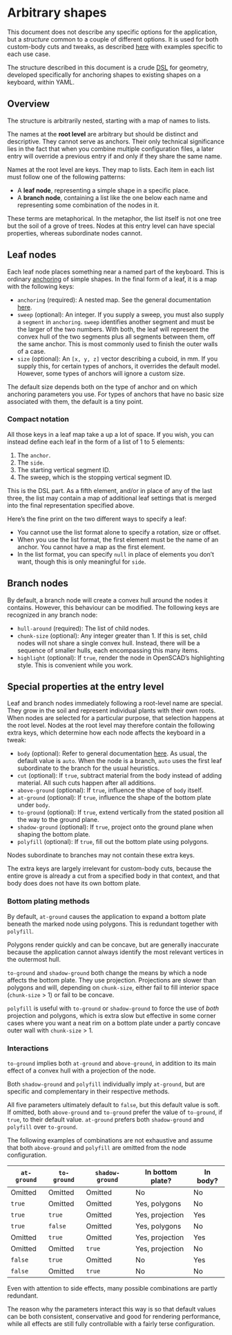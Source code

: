 # Arbitrary shapes

This document does not describe any specific options for the application, but a
*structure* common to a couple of different options. It is used for both
custom-body cuts and tweaks, as described [here](options-main.md) with
examples specific to each use case.

The structure described in this document is a crude
[DSL](https://en.wikipedia.org/wiki/Domain-specific_language) for geometry,
developed specifically for anchoring shapes to existing shapes on a keyboard,
within YAML.

## Overview

The structure is arbitrarily nested, starting with a map of names to lists.

The names at the **root level** are arbitrary but should be distinct and
descriptive. They cannot serve as anchors. Their only technical significance
lies in the fact that when you combine multiple configuration files, a later
entry will override a previous entry if and only if they share the same name.

Names at the root level are keys. They map to lists. Each item in each list
must follow one of the following patterns:

- A **leaf node**, representing a simple shape in a specific place.
- A **branch node**, containing a list like the one below each name and
  representing some combination of the nodes in it.

These terms are metaphorical. In the metaphor, the list itself is not one tree
but the soil of a grove of trees. Nodes at this entry level can have special
properties, whereas subordinate nodes cannot.

## Leaf nodes

Each leaf node places something near a named part of the keyboard. This is
ordinary [anchoring](configuration.md) of simple shapes. In the final form of
a leaf, it is a map with the following keys:

- `anchoring` (required): A nested map. See the general documentation
  [here](configuration.md).
- `sweep` (optional): An integer. If you supply a sweep, you must also supply a
  `segment` in `anchoring`. `sweep` identifies another segment and must be the
  larger of the two numbers. With both, the leaf will represent the convex
  hull of the two segments plus all segments between them, off the same anchor.
  This is most commonly used to finish the outer walls of a case.
- `size` (optional): An `[x, y, z]` vector describing a cuboid, in mm. If you
  supply this, for certain types of anchors, it overrides the default model.
  However, some types of anchors will ignore a custom size.

The default size depends both on the type of anchor and on which anchoring
parameters you use.  For types of anchors that have no basic size associated
with them, the default is a tiny point.

### Compact notation

All those keys in a leaf map take a up a lot of space. If you wish, you can
instead define each leaf in the form of a list of 1 to 5 elements:

1. The `anchor`.
2. The `side`.
3. The starting vertical segment ID.
4. The sweep, which is the stopping vertical segment ID.

This is the DSL part. As a fifth element, and/or in place of any of the last
three, the list may contain a map of additional leaf settings that is merged
into the final representation specified above.

Here’s the fine print on the two different ways to specify a leaf:

- You cannot use the list format alone to specify a rotation, size or offset.
- When you use the list format, the first element must be the name of an
  anchor. You cannot have a map as the first element.
- In the list format, you can specify `null` in place of elements you don’t
  want, though this is only meaningful for `side`.

## Branch nodes

By default, a branch node will create a convex hull around the nodes it
contains. However, this behaviour can be modified. The following keys are
recognized in any branch node:

- `hull-around` (required): The list of child nodes.
- `chunk-size` (optional): Any integer greater than 1. If this is set, child
  nodes will not share a single convex hull. Instead, there will be a sequence
  of smaller hulls, each encompassing this many items.
- `highlight` (optional): If `true`, render the node in OpenSCAD’s highlighting
  style. This is convenient while you work.

## Special properties at the entry level

Leaf and branch nodes immediately following a root-level name are special. They
grow in the soil and represent individual plants with their own roots. When
nodes are selected for a particular purpose, that selection happens at the root
level. Nodes at the root level may therefore contain the following extra keys,
which determine how each node affects the keyboard in a tweak:

- `body` (optional): Refer to general documentation [here](configuration.md).
  As usual, the default value is `auto`. When the node is a branch, `auto`
  uses the first leaf subordinate to the branch for the usual heuristics.
- `cut` (optional): If `true`, subtract material from the body instead of
  adding material. All such cuts happen after all additions.
- `above-ground` (optional): If `true`, influence the shape of `body` itself.
- `at-ground` (optional): If `true`, influence the shape of the bottom plate
  under `body`.
- `to-ground` (optional): If `true`, extend vertically from the stated position
  all the way to the ground plane.
- `shadow-ground` (optional): If `true`, project onto the ground plane when
  shaping the bottom plate.
- `polyfill` (optional): If `true`, fill out the bottom plate using polygons.

Nodes subordinate to branches may not contain these extra keys.

The extra keys are largely irrelevant for custom-body cuts, because the entire
grove is already a cut from a specified body in that context, and that body
does does not have its own bottom plate.

### Bottom plating methods

By default, `at-ground` causes the application to expand a bottom plate beneath
the marked node using polygons. This is redundant together with `polyfill`.

Polygons render quickly and can be concave, but are generally inaccurate
because the application cannot always identify the most relevant vertices in
the outermost hull.

`to-ground` and `shadow-ground` both change the means by which a node affects
the bottom plate. They use projection. Projections are slower than polygons and
will, depending on `chunk-size`, either fail to fill interior space
(`chunk-size` > 1) or fail to be concave.

`polyfill` is useful with `to-ground` or `shadow-ground` to force the use of
*both* projection and polygons, which is extra slow but effective in some
corner cases where you want a neat rim on a bottom plate under a partly concave
outer wall with `chunk-size` > 1.

### Interactions

`to-ground` implies both `at-ground` and `above-ground`, in addition to its
main effect of a convex hull with a projection of the node.

Both `shadow-ground` and `polyfill` individually imply `at-ground`, but are
specific and complementary in their respective methods.

All five parameters ultimately default to `false`, but this default value is
soft. If omitted, both `above-ground` and `to-ground` prefer the value of
`to-ground`, if `true`, to their default value. `at-ground` prefers both
`shadow-ground` and `polyfill` over `to-ground`.

The following examples of combinations are not exhaustive and assume that both
`above-ground` and `polyfill` are omitted from the node configuration.

| `at-ground` | `to-ground` | `shadow-ground` | In bottom plate? | In body? |
| ----------- | ----------- | --------------- | ---------------- | -------- |
| Omitted     | Omitted     | Omitted         | No               | No       |
| `true`      | Omitted     | Omitted         | Yes, polygons    | No       |
| `true`      | `true`      | Omitted         | Yes, projection  | Yes      |
| `true`      | `false`     | Omitted         | Yes, polygons    | No       |
| Omitted     | `true`      | Omitted         | Yes, projection  | Yes      |
| Omitted     | Omitted     | `true`          | Yes, projection  | No       |
| `false`     | `true`      | Omitted         | No               | Yes      |
| `false`     | Omitted     | `true`          | No               | No       |

Even with attention to side effects, many possible combinations are partly
redundant.

The reason why the parameters interact this way is so that default values can
be both consistent, conservative and good for rendering performance, while all
effects are still fully controllable with a fairly terse configuration.
